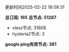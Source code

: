 更新时间2025-02-22 18:08:31

**总订阅: 165**
**总节点: 51287**
- vless节点: 31608
- hysteria2节点: 3

**google ping有效节点: 381**
